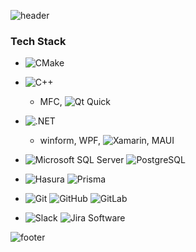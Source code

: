 ![header](https://capsule-render.vercel.app/api?type=waving&&color=gradient&height=80&section=header&fontSize=90)
### Tech Stack  
- ![CMake](https://img.shields.io/badge/CMake-444444?style=for-the-badge&logo=CMake)

- ![C++](https://img.shields.io/badge/C++-444444?style=for-the-badge&logo=C++)
  - MFC, ![Qt](https://img.shields.io/badge/Qt-444444?style=for-the-badge&logo=Qt) Quick  
- ![.NET](https://img.shields.io/badge/C_Sharp-444444?style=for-the-badge&logo=.NET)
  - winform, WPF, ![Xamarin](https://img.shields.io/badge/Xamarin-444444?style=for-the-badge&logo=Xamarin), MAUI
  
- ![Microsoft SQL Server](https://img.shields.io/badge/MSSQL-444444?style=for-the-badge&logo=MicrosoftSQLServer)
![PostgreSQL](https://img.shields.io/badge/PostgreSQL-444444?style=for-the-badge&logo=PostgreSQL)

- ![Hasura](https://img.shields.io/badge/Hasura-444444?style=for-the-badge&logo=Hasura)
![Prisma](https://img.shields.io/badge/Prisma-444444?style=for-the-badge&logo=Prisma)

- ![Git](https://img.shields.io/badge/Git-444444?style=for-the-badge&logo=Git)
![GitHub](https://img.shields.io/badge/GitHub-444444?style=for-the-badge&logo=GitHub)
![GitLab](https://img.shields.io/badge/GitLab-444444?style=for-the-badge&logo=GitLab)

- ![Slack](https://img.shields.io/badge/Slack-444444?style=for-the-badge&logo=Slack)
![Jira Software](https://img.shields.io/badge/JiraSoftware-444444?style=for-the-badge&logo=Jiraoftware)



![footer](https://capsule-render.vercel.app/api?type=waving&&color=gradient&height=80&section=footer&fontSize=90)
